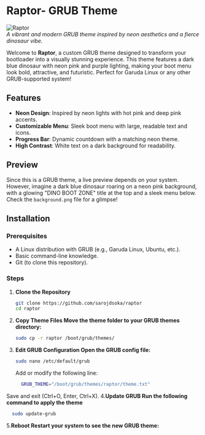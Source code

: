 # Raptor- GRUB Theme

![Raptor](https://github.com/sarojdsoka/raptor/preview.png)  
*A vibrant and modern GRUB theme inspired by neon aesthetics and a fierce dinosaur vibe.*

Welcome to **Raptor**, a custom GRUB theme designed to transform your bootloader into a visually stunning experience. This theme features a dark blue dinosaur with neon pink and purple lighting, making your boot menu look bold, attractive, and futuristic. Perfect for Garuda Linux or any other GRUB-supported system!

## Features
- **Neon Design**: Inspired by neon lights with hot pink and deep pink accents.
- **Customizable Menu**: Sleek boot menu with large, readable text and icons.
- **Progress Bar**: Dynamic countdown with a matching neon theme.
- **High Contrast**: White text on a dark background for readability.

## Preview
Since this is a GRUB theme, a live preview depends on your system. However, imagine a dark blue dinosaur roaring on a neon pink background, with a glowing "DINO BOOT ZONE" title at the top and a sleek menu below. Check the `background.png` file for a glimpse!

## Installation

### Prerequisites
- A Linux distribution with GRUB (e.g., Garuda Linux, Ubuntu, etc.).
- Basic command-line knowledge.
- Git (to clone this repository).

### Steps
1. **Clone the Repository**
   ```bash
   git clone https://github.com/sarojdsoka/raptor
   cd raptor
    ```
2. **Copy Theme Files Move the theme folder to your GRUB themes directory:**
      ```bash
   sudo cp -r raptor /boot/grub/themes/
      ```
3. **Edit GRUB Configuration Open the GRUB config file:**
   ```bash
   sudo nano /etc/default/grub
   ```
    Add or modify the following line:
   ```bash
     GRUB_THEME="/boot/grub/themes/raptor/theme.txt"
   ```
  Save and exit (Ctrl+O, Enter, Ctrl+X).
4.**Update GRUB Run the following command to apply the theme**
  ```bash
    sudo update-grub
   ```
5.**Reboot Restart your system to see the new GRUB theme:**
